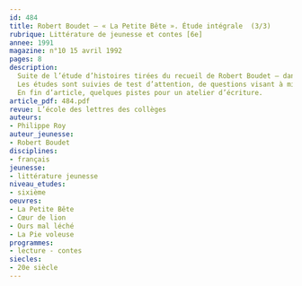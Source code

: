```yaml
---
id: 484
title: Robert Boudet – « La Petite Bête ». Étude intégrale  (3/3)
rubrique: Littérature de jeunesse et contes [6e]
annee: 1991
magazine: n°10 15 avril 1992
pages: 8
description: 
  Suite de l’étude d’histoires tirées du recueil de Robert Boudet – dans cet article, « Cœur de lion », « Ours mal léché », « La Pie voleuse »…
  Les études sont suivies de test d’attention, de questions visant à mieux comprendre le texte et de divers prolongements sous forme, notamment, d’exercices d’écriture.
  En fin d’article, quelques pistes pour un atelier d’écriture.
article_pdf: 484.pdf
revue: L’école des lettres des collèges
auteurs:
- Philippe Roy
auteur_jeunesse:
- Robert Boudet
disciplines:
- français
jeunesse:
- littérature jeunesse
niveau_etudes:
- sixième
oeuvres:
- La Petite Bête
- Cœur de lion
- Ours mal léché
- La Pie voleuse
programmes:
- lecture - contes
siecles:
- 20e siècle
---
```

